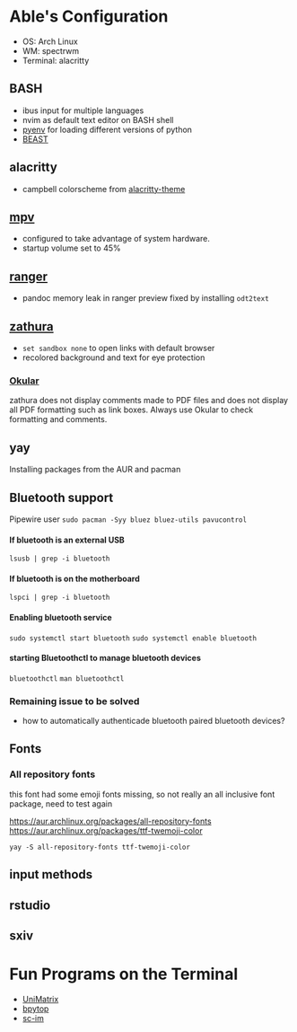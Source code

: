 # Able's Configuration
- OS: Arch Linux
- WM: spectrwm
- Terminal: alacritty

## BASH
- ibus input for multiple languages
- nvim as default text editor on BASH shell
- [pyenv](https://github.com/pyenv/pyenv) for loading different versions of python
- [BEAST](http://beast.community/install_on_unix)

## alacritty
- campbell colorscheme from [alacritty-theme](https://github.com/alacritty/alacritty-theme)

## [mpv](https://github.com/mpv-player/mpv) 
- configured to take advantage of system hardware.
- startup volume set to 45%

## [ranger](https://github.com/ranger/ranger) 
- pandoc memory leak in ranger preview fixed by installing `odt2text`

## [zathura](https://github.com/pwmt/zathura)
- `set sandbox none` to open links with default browser
- recolored background and text for eye protection

### [Okular](https://github.com/KDE/okular)
zathura does not display comments made to PDF files and does not display all PDF formatting such as link boxes. 
Always use Okular to check formatting and comments.


## yay
Installing packages from the AUR
and pacman 

## Bluetooth support
Pipewire user
`sudo pacman -Syy bluez bluez-utils pavucontrol`
#### If bluetooth is an external USB
`lsusb | grep -i bluetooth`
#### If bluetooth is on the motherboard
`lspci | grep -i bluetooth`
#### Enabling bluetooth service
`sudo systemctl start bluetooth`
`sudo systemctl enable bluetooth`
#### starting Bluetoothctl to manage bluetooth devices
`bluetoothctl`
`man bluetoothctl`

### Remaining issue to be solved
- how to automatically authenticade bluetooth paired bluetooth devices?

## Fonts 
### All repository fonts
this font had some emoji fonts missing, so not really an all inclusive font package, need to test again

https://aur.archlinux.org/packages/all-repository-fonts
https://aur.archlinux.org/packages/ttf-twemoji-color

```
yay -S all-repository-fonts ttf-twemoji-color
```
## input methods

## rstudio

## sxiv

# Fun Programs on the Terminal
- [UniMatrix](https://github.com/will8211/unimatrix)
- [bpytop](https://github.com/aristocratos/bpytop)
- [sc-im](https://github.com/andmarti1424/sc-im)

